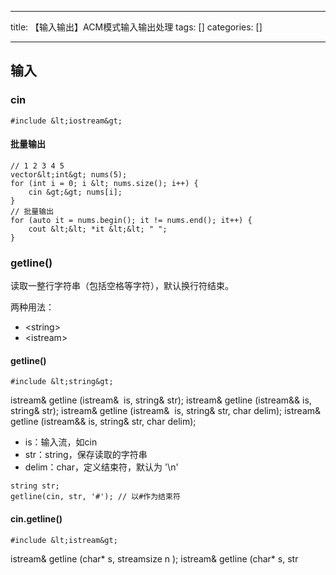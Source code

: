 
--- 
title:  【输入输出】ACM模式输入输出处理 
tags: []
categories: [] 

---
## 输入

### cin 

```
#include &lt;iostream&gt;

```

#### 批量输出

```
// 1 2 3 4 5
vector&lt;int&gt; nums(5);
for (int i = 0; i &lt; nums.size(); i++) {
	cin &gt;&gt; nums[i];
}
// 批量输出
for (auto it = nums.begin(); it != nums.end(); it++) {
	cout &lt;&lt; *it &lt;&lt; " ";
}

```

### getline()

读取一整行字符串（包括空格等字符），默认换行符结束。

两种用法：

 - &lt;string&gt;
 - &lt;istream&gt;

#### getline()

```
#include &lt;string&gt;

```

>  
 istream&amp; getline (istream&amp;  is, string&amp; str); istream&amp; getline (istream&amp;&amp; is, string&amp; str); istream&amp; getline (istream&amp;  is, string&amp; str, char delim); istream&amp; getline (istream&amp;&amp; is, string&amp; str, char delim);  


 - is：输入流，如cin
 - str：string，保存读取的字符串
 - delim：char，定义结束符，默认为 '\n'

```
string str;
getline(cin, str, '#'); // 以#作为结束符
```

#### cin.getline()

```
#include &lt;istream&gt;
```

>  
 istream&amp; getline (char* s, streamsize n ); istream&amp; getline (char* s, str

